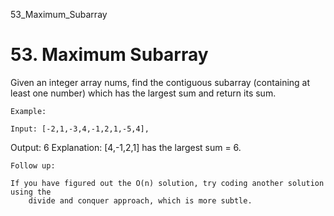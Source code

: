 53_Maximum_Subarray
# 53. Maximum Subarray

Given an integer array nums, find the contiguous subarray (containing at
        least one number) which has the largest sum and return its sum.

    Example:

    Input: [-2,1,-3,4,-1,2,1,-5,4],
Output: 6
Explanation: [4,-1,2,1] has the largest sum = 6.

    Follow up:

    If you have figured out the O(n) solution, try coding another solution using the
        divide and conquer approach, which is more subtle.